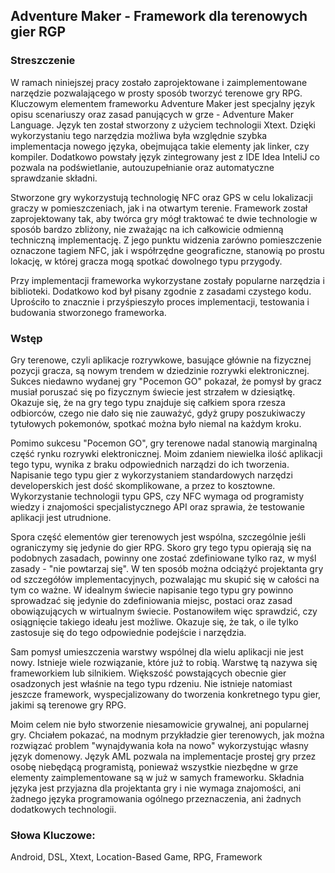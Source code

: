 ## Adventure Maker - Framework dla terenowych gier RGP

### Streszczenie

W ramach niniejszej pracy zostało zaprojektowane i zaimplementowane narzędzie pozwalającego w prosty sposób tworzyć terenowe gry RPG. Kluczowym elementem frameworku Adventure Maker jest specjalny język opisu scenariuszy oraz zasad panujących w grze - Adventure Maker Language. Język ten został stworzony z użyciem technologii Xtext. Dzięki wykorzystaniu tego narzędzia możliwa była względnie szybka implementacja nowego języka, obejmująca takie elementy jak linker, czy kompiler. Dodatkowo powstały język zintegrowany jest z IDE Idea InteliJ co pozwala na podświetlanie, autouzupełnianie oraz automatyczne sprawdzanie składni.
  
  Stworzone gry wykorzystują technologię NFC oraz GPS w celu lokalizacji graczy w pomieszczeniach, jak i na otwartym terenie. Framework został zaprojektowany tak, aby twórca gry mógł traktować te dwie technologie w sposób bardzo zbliżony, nie zważając na ich  całkowicie odmienną techniczną implementację. Z jego punktu widzenia zarówno pomieszczenie oznaczone tagiem NFC, jak i współrzędne geograficzne, stanowią po prostu lokację, w której gracza mogą spotkać dowolnego typu przygody. 
  
  Przy implementacji frameworka wykorzystane zostały popularne narzędzia i biblioteki. Dodatkowo kod był pisany zgodnie z zasadami czystego kodu. Uprościło to znacznie i przyśpieszyło proces implementacji, testowania i budowania stworzonego frameworka.

### Wstęp

Gry terenowe, czyli aplikacje rozrywkowe, basujące głównie na fizycznej pozycji gracza, są nowym trendem w dziedzinie rozrywki elektronicznej. Sukces niedawno wydanej gry "Pocemon GO" pokazał, że pomysł by gracz musiał poruszać się po fizycznym świecie jest strzałem w dziesiątkę. Okazuje się, że na gry tego typu znajduje się całkiem spora rzesza odbiorców, czego nie dało się nie zauważyć, gdyż grupy poszukiwaczy tytułowych pokemonów, spotkać można było niemal na każdym kroku.

Pomimo sukcesu "Pocemon GO", gry terenowe nadal stanowią marginalną część rynku rozrywki elektronicznej. Moim zdaniem niewielka ilość aplikacji tego typu, wynika z braku odpowiednich narządzi do ich tworzenia. Napisanie tego typu gier z wykorzystaniem standardowych narzędzi developerskich jest dość skomplikowane, a przez to kosztowne. Wykorzystanie technologii typu GPS, czy NFC wymaga od programisty wiedzy i znajomości specjalistycznego API oraz sprawia, że testowanie aplikacji jest utrudnione.

Spora część elementów gier terenowych jest wspólna, szczególnie jeśli ograniczymy się jedynie do gier RPG. Skoro gry tego typu opierają się na podobnych zasadach, powinny one zostać zdefiniowane tylko raz, w myśl zasady - "nie powtarzaj się". W ten sposób można odciążyć projektanta gry od szczegółów implementacyjnych, pozwalając mu skupić się w całości na tym co ważne. W idealnym świecie napisanie tego typu gry powinno sprowadzać się jedynie do zdefiniowania miejsc, postaci oraz zasad obowiązujących w wirtualnym świecie. Postanowiłem więc sprawdzić, czy osiągnięcie takiego ideału jest możliwe. Okazuje się, że tak, o ile tylko zastosuje się do tego odpowiednie podejście i narzędzia.

Sam pomysł umieszczenia warstwy wspólnej dla wielu aplikacji nie jest nowy. Istnieje wiele rozwiązanie, które już to robią. Warstwę tą nazywa się frameworkiem lub silnikiem. Większość powstających obecnie gier osadzonych jest właśnie na tego typu rdzeniu. Nie istnieje natomiast jeszcze framework, wyspecjalizowany do tworzenia konkretnego typu gier, jakimi są terenowe gry RPG.

Moim celem nie było stworzenie niesamowicie grywalnej, ani popularnej gry. Chciałem pokazać, na modnym przykładzie gier terenowych, jak można rozwiązać problem "wynajdywania koła na nowo" wykorzystując własny język domenowy. Język AML pozwala na implementacje prostej gry przez osobę niebędącą programistą, ponieważ wszystkie niezbędne w grze elementy zaimplementowane są w już w samych frameworku. Składnia języka jest przyjazna dla projektanta gry i nie wymaga znajomości, ani żadnego języka programowania ogólnego przeznaczenia, ani żadnych dodatkowych technologii.

### Słowa Kluczowe:

Android, DSL, Xtext, Location-Based Game, RPG, Framework
